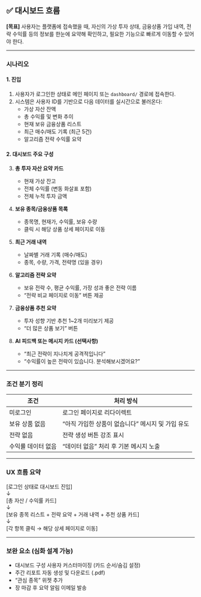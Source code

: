 <!-- back/docs/대시보드 시나리오.md -->
## ✅ 대시보드 흐름

**[목표]** 사용자는 플랫폼에 접속했을 때, 자신의 가상 투자 상태, 금융상품 가입 내역, 전략 수익률 등의 정보를 한눈에 요약해 확인하고, 필요한 기능으로 빠르게 이동할 수 있어야 한다.

---

### 시나리오

#### 1. 진입

1. 사용자가 로그인한 상태로 메인 페이지 또는 `dashboard/` 경로에 접속한다.
2. 시스템은 사용자 ID를 기반으로 다음 데이터를 실시간으로 불러온다:
   - 가상 자산 잔액
   - 총 수익률 및 변화 추이
   - 현재 보유 금융상품 리스트
   - 최근 매수/매도 기록 (최근 5건)
   - 알고리즘 전략 수익률 요약

#### 2. 대시보드 주요 구성

3. **총 투자 자산 요약 카드**
   - 현재 가상 잔고
   - 전체 수익률 (변동 화살표 포함)
   - 전체 누적 투자 금액

4. **보유 종목/금융상품 목록**
   - 종목명, 현재가, 수익률, 보유 수량
   - 클릭 시 해당 상품 상세 페이지로 이동

5. **최근 거래 내역**
   - 날짜별 거래 기록 (매수/매도)
   - 종목, 수량, 가격, 전략명 (있을 경우)

6. **알고리즘 전략 요약**
   - 보유 전략 수, 평균 수익률, 가장 성과 좋은 전략 이름
   - “전략 비교 페이지로 이동” 버튼 제공

7. **금융상품 추천 요약**
   - 투자 성향 기반 추천 1~2개 미리보기 제공
   - “더 많은 상품 보기” 버튼

8. **AI 피드백 또는 메시지 카드 (선택사항)**
   - “최근 전략이 지나치게 공격적입니다”
   - “수익률이 높은 전략이 있습니다. 분석해보시겠어요?”

---

### 조건 분기 정리

| 조건 | 처리 방식 |
|------|------------|
| 미로그인 | 로그인 페이지로 리다이렉트 |
| 보유 상품 없음 | “아직 가입한 상품이 없습니다” 메시지 및 가입 유도 |
| 전략 없음 | 전략 생성 버튼 강조 표시 |
| 수익률 데이터 없음 | “데이터 없음” 처리 후 기본 메시지 노출 |

---

### UX 흐름 요약

\[로그인 상태로 대시보드 진입\]  
    ↓  
\[총 자산 / 수익률 카드\]  
    ↓  
\[보유 종목 리스트 + 전략 요약 + 거래 내역 + 추천 상품 카드\]  
    ↓  
\[각 항목 클릭 → 해당 상세 페이지로 이동\]

---

### 보완 요소 (심화 설계 가능)

- 대시보드 구성 사용자 커스터마이징 (카드 순서/숨김 설정)
- 주간 리포트 자동 생성 및 다운로드 (.pdf)
- “관심 종목” 위젯 추가
- 장 마감 후 요약 알림 이메일 발송
